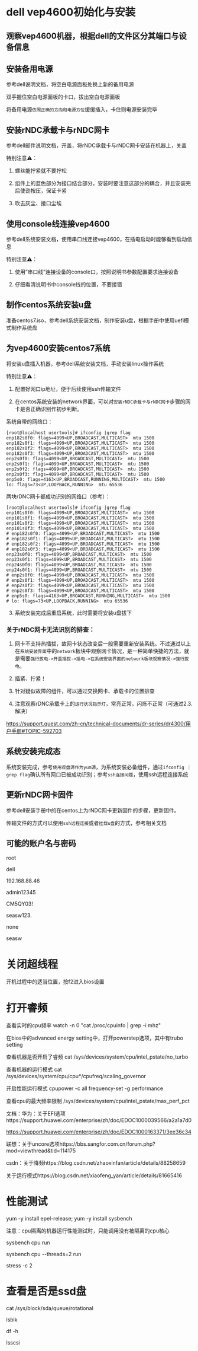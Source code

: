 # dell vep4600初始化与安装

## 观察vep4600机器，根据dell的文件区分其端口与设备信息

## 安装备用电源

参考dell说明文档，将空白电源面板处换上新的备用电源

双手握住空白电源面板的卡口，拔出空白电源面板

将备用电源`依照正确的方向和电源方位`缓缓插入，卡住则电源安装完毕

## 安装rNDC承载卡与rNDC网卡

参考dell邮件说明文档，开盖，将rNDC承载卡与rNDC网卡安装在机器上，关盖

特别注意⚠️：

1. 螺丝能拧紧就不要拧松

2. 组件上的蓝色部分为接口结合部分，安装时要注意这部分的耦合，并且安装完后使劲按压，保证卡紧

3. 吹去灰尘、接口尘埃

## 使用console线连接vep4600

参考dell系统安装文档，使用串口线连接vep4600，在插电启动时能够看到启动信息

特别注意⚠️：

1. 使用“串口线”连接设备的console口，按照说明书参数配置要求连接设备

2. 仔细看清说明书中console线的位置，不要接错

## 制作centos系统安装u盘

准备centos7.iso，参考dell系统安装文档，制作安装u盘，根据手册中使用uefi模式制作系统盘

## 为vep4600安装centos7系统

将安装u盘插入机器，参考dell系统安装文档，手动安装linux操作系统

特别注意⚠️：

1. 配置好网口ip地址，便于后续使用ssh传输文件

2. 在centos系统安装的network界面，可以对`安装rNDC承载卡与rNDC网卡`步骤的网卡是否正确识别作初步判断。

系统自带的网络口：

```shell
[root@localhost usertools]# ifconfig |grep flag
enp182s0f0: flags=4099<UP,BROADCAST,MULTICAST>  mtu 1500
enp182s0f1: flags=4099<UP,BROADCAST,MULTICAST>  mtu 1500
enp182s0f2: flags=4099<UP,BROADCAST,MULTICAST>  mtu 1500
enp182s0f3: flags=4099<UP,BROADCAST,MULTICAST>  mtu 1500
enp2s0f0: flags=4099<UP,BROADCAST,MULTICAST>  mtu 1500
enp2s0f1: flags=4099<UP,BROADCAST,MULTICAST>  mtu 1500
enp2s0f2: flags=4099<UP,BROADCAST,MULTICAST>  mtu 1500
enp2s0f3: flags=4099<UP,BROADCAST,MULTICAST>  mtu 1500
enp5s0: flags=4163<UP,BROADCAST,RUNNING,MULTICAST>  mtu 1500
lo: flags=73<UP,LOOPBACK,RUNNING>  mtu 65536
```

两块rDNC网卡都成功识别的网络口（参考）：

```shell
[root@localhost usertools]# ifconfig |grep flag
enp101s0f0: flags=4099<UP,BROADCAST,MULTICAST>  mtu 1500
enp101s0f1: flags=4099<UP,BROADCAST,MULTICAST>  mtu 1500
enp101s0f2: flags=4099<UP,BROADCAST,MULTICAST>  mtu 1500
enp101s0f3: flags=4099<UP,BROADCAST,MULTICAST>  mtu 1500
# enp182s0f0: flags=4099<UP,BROADCAST,MULTICAST>  mtu 1500
# enp182s0f1: flags=4099<UP,BROADCAST,MULTICAST>  mtu 1500
# enp182s0f2: flags=4099<UP,BROADCAST,MULTICAST>  mtu 1500
# enp182s0f3: flags=4099<UP,BROADCAST,MULTICAST>  mtu 1500
enp23s0f0: flags=4099<UP,BROADCAST,MULTICAST>  mtu 1500
enp23s0f1: flags=4099<UP,BROADCAST,MULTICAST>  mtu 1500
enp24s0f0: flags=4099<UP,BROADCAST,MULTICAST>  mtu 1500
enp24s0f1: flags=4099<UP,BROADCAST,MULTICAST>  mtu 1500
# enp2s0f0: flags=4099<UP,BROADCAST,MULTICAST>  mtu 1500
# enp2s0f1: flags=4099<UP,BROADCAST,MULTICAST>  mtu 1500
# enp2s0f2: flags=4099<UP,BROADCAST,MULTICAST>  mtu 1500
# enp2s0f3: flags=4099<UP,BROADCAST,MULTICAST>  mtu 1500
# enp5s0: flags=4163<UP,BROADCAST,RUNNING,MULTICAST>  mtu 1500
# lo: flags=73<UP,LOOPBACK,RUNNING>  mtu 65536
```

3. 系统安装完成后重启系统，此时需要将安装u盘拔下

### 关于rNDC网卡无法识别的排查：

1. 网卡不支持热插拔，故网卡状态改变后一般需要重新安装系统。不过通过以上在`系统安装界面`中的`network`板块中观察网卡情况，是一种简单快捷的方法，就是需要`强行拔电->开盖插拔->插电->在系统安装界面的network板块观察情况->强行拔电`。

2. 插紧、拧紧！

3. 针对疑似故障的组件，可以通过交换网卡、承载卡的位置排查

4. 注意观察rDNC承载卡上的`运行状况指示灯`，常亮正常，闪烁不正常（可通过2.3.解决）

https://support.quest.com/zh-cn/technical-documents/dr-series/dr4300/用户手册#TOPIC-592703

## 系统安装完成态

系统安装完成，参考`使用观盘源作为yum源`，为系统安装必备组件，通过`ifconfig ｜grep flag`确认所有网口已被成功识别；参考`ssh连接问题`，使用ssh远程连接系统

## 更新rNDC网卡固件

参考dell安装手册中的在centos上为rNDC网卡更新固件的步骤，更新固件。

传输文件的方式可以使用`ssh远程连接`或者`挂载u盘`的方式，参考相关文档

## 可能的账户名与密码

root

dell 

192.168.88.46

admin12345

CM5QY03!

seasw123.

none

seasw

# 关闭超线程

开机过程中的适当位置，按f2进入bios设置

# 打开睿频

查看实时的cpu频率 watch -n 0 "cat /proc/cpuinfo | grep -i mhz"

在bios中的advanced energy setting中，打开powerstep选项，其中有trubo setting

查看机器是否开启了睿频 cat /sys/devices/system/cpu/intel_pstate/no_turbo

查看机器的运行模式 cat /sys/devices/system/cpu/cpu*/cpufreq/scaling_governor

开启性能运行模式 cpupower -c all frequency-set -g performance

查看cpu的最大频率限制 /sys/devices/system/cpu/intel_pstate/max_perf_pct

文档：华为：关于EFI选项https://support.huawei.com/enterprise/zh/doc/EDOC1000039566/a2a1a7d0

https://support.huawei.com/enterprise/zh/doc/EDOC1000163371/3ee36c34

联想：关于uncore选项https://bbs.sangfor.com.cn/forum.php?mod=viewthread&tid=114175

csdn：关于降频https://blog.csdn.net/zhaoxinfan/article/details/88258659

关于运行模式https://blog.csdn.net/xiaofeng_yan/article/details/81665416


# 性能测试

yum -y install epel-release; yum -y install sysbench

注意：cpu隔离的机器运行性能测试时，只能调用没有被隔离的cpu核心

sysbench cpu run

sysbench cpu --threads=2 run

stress -c 2

# 查看是否是ssd盘

cat /sys/block/sda/queue/rotational

lsblk

df -h

lsscsi